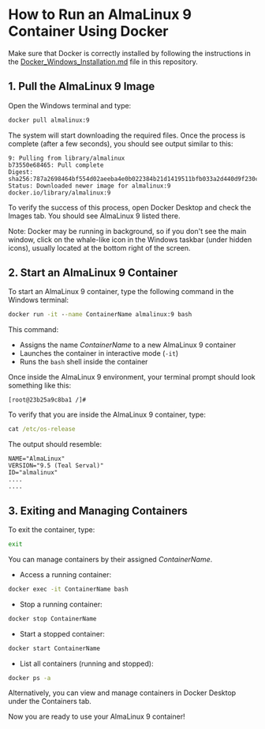 # How to Run an AlmaLinux 9 Container Using Docker  

Make sure that Docker is correctly installed by following the instructions in the [Docker_Windows_Installation.md](https://github.com/filipponicolasi/CompPhysStud-PhD/blob/main/task01-docker/Docker_Windows_Installation.md) file in this repository.  

## 1. Pull the AlmaLinux 9 Image  
Open the Windows terminal and type:  
```cmd
docker pull almalinux:9
```
The system will start downloading the required files. Once the process is complete (after a few seconds), you should see output similar to this:
```
9: Pulling from library/almalinux
b73550e68465: Pull complete
Digest: sha256:787a2698464bf554d02aeeba4e0b022384b21d1419511bfb033a2d440d9f230c
Status: Downloaded newer image for almalinux:9
docker.io/library/almalinux:9
```
To verify the success of this process, open Docker Desktop and check the Images tab. You should see AlmaLinux 9 listed there.

Note: Docker may be running in background, so if you don't see the main window, click on the whale-like icon in the Windows taskbar (under hidden icons), usually located at the bottom right of the screen.

## 2. Start an AlmaLinux 9 Container
To start an AlmaLinux 9 container, type the following command in the Windows terminal:
```cmd
docker run -it --name ContainerName almalinux:9 bash
```
This command:
* Assigns the name *ContainerName* to a new AlmaLinux 9 container
* Launches the container in interactive mode (`-it`)
* Runs the `bash` shell inside the container

Once inside the AlmaLinux 9 environment, your terminal prompt should look something like this:
```charp
[root@23b25a9c8ba1 /]#
```
To verify that you are inside the AlmaLinux 9 container, type:
```cmd
cat /etc/os-release
```
The output should resemble:
```
NAME="AlmaLinux"
VERSION="9.5 (Teal Serval)"
ID="almalinux"
....
....
```

## 3. Exiting and Managing Containers
To exit the container, type:
```cmd
exit
```
You can manage containers by their assigned *ContainerName*.
* Access a running container:
```cmd
docker exec -it ContainerName bash
```
* Stop a running container:
```cmd
docker stop ContainerName
```
* Start a stopped container:
```cmd
docker start ContainerName
```
* List all containers (running and stopped):
```cmd
docker ps -a
```
Alternatively, you can view and manage containers in Docker Desktop under the Containers tab.

Now you are ready to use your AlmaLinux 9 container!
